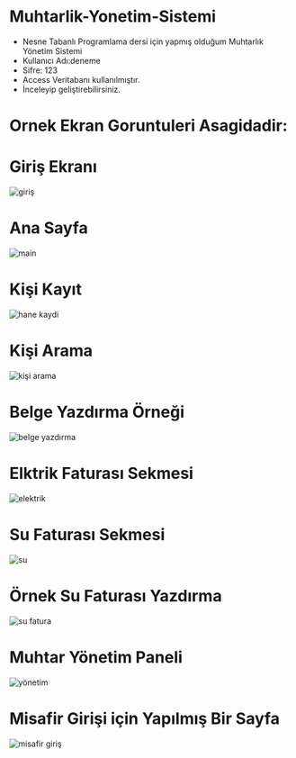 # Muhtarlik-Yonetim-Sistemi

- Nesne Tabanlı Programlama dersi için yapmış olduğum Muhtarlık Yönetim Sistemi
- Kullanıcı Adı:deneme
- Sifre: 123
- Access Veritabanı kullanılmıştır.
- İnceleyip geliştirebilirsiniz.
# Ornek Ekran Goruntuleri Asagidadir:


# Giriş Ekranı


![giriş](https://user-images.githubusercontent.com/34923740/69921493-1bfcd280-14a3-11ea-978a-451cc0404897.PNG)



# Ana Sayfa


![main](https://user-images.githubusercontent.com/34923740/69921537-bfe67e00-14a3-11ea-985e-89623d2ffad9.PNG)



# Kişi Kayıt


![hane kaydi](https://user-images.githubusercontent.com/34923740/69921544-d4c31180-14a3-11ea-8ed4-c14d9c35de95.PNG)



# Kişi Arama


![kişi arama](https://user-images.githubusercontent.com/34923740/69921551-e6a4b480-14a3-11ea-8331-7c124e162c76.PNG)


# Belge Yazdırma Örneği



![belge yazdırma](https://user-images.githubusercontent.com/34923740/69921560-fde3a200-14a3-11ea-9e87-06d6e9b4fc92.PNG)



# Elktrik Faturası Sekmesi


![elektrik](https://user-images.githubusercontent.com/34923740/69921563-0fc54500-14a4-11ea-88be-3f55964f1b43.PNG)



# Su Faturası Sekmesi


![su](https://user-images.githubusercontent.com/34923740/69921567-1d7aca80-14a4-11ea-8f68-2d3caa1d5d9f.PNG)



# Örnek Su Faturası Yazdırma


![su fatura](https://user-images.githubusercontent.com/34923740/69921572-34212180-14a4-11ea-81f8-06945ae98d0c.PNG)



# Muhtar Yönetim Paneli


![yönetim](https://user-images.githubusercontent.com/34923740/69921576-3d11f300-14a4-11ea-97e5-83f9d884e72f.PNG)



# Misafir Girişi için Yapılmış Bir Sayfa


![misafir giriş](https://user-images.githubusercontent.com/34923740/69921587-57e46780-14a4-11ea-8ece-a6649883e596.PNG)




